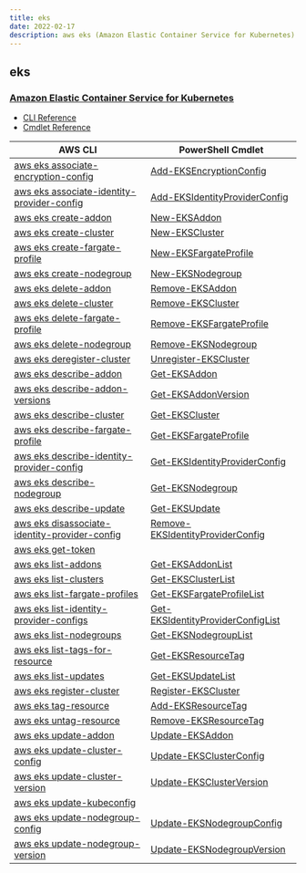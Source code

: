 ```yaml
---
title: eks
date: 2022-02-17
description: aws eks (Amazon Elastic Container Service for Kubernetes) command/cmdlet list.
---
```


## eks

### [Amazon Elastic Container Service for Kubernetes](https://aws.amazon.com/eks/)

* [CLI Reference](https://docs.aws.amazon.com/cli/latest/reference/eks/index.html)
* [Cmdlet Reference](https://docs.aws.amazon.com/powershell/latest/reference/items/Amazon_Elastic_Container_Service_for_Kubernetes_cmdlets.html)

|AWS CLI|PowerShell Cmdlet|
|----|----|
|[aws eks associate-encryption-config](https://docs.aws.amazon.com/cli/latest/reference/eks/associate-encryption-config.html)|[Add-EKSEncryptionConfig](https://docs.aws.amazon.com/powershell/latest/reference/items/Add-EKSEncryptionConfig.html)|
|[aws eks associate-identity-provider-config](https://docs.aws.amazon.com/cli/latest/reference/eks/associate-identity-provider-config.html)|[Add-EKSIdentityProviderConfig](https://docs.aws.amazon.com/powershell/latest/reference/items/Add-EKSIdentityProviderConfig.html)|
|[aws eks create-addon](https://docs.aws.amazon.com/cli/latest/reference/eks/create-addon.html)|[New-EKSAddon](https://docs.aws.amazon.com/powershell/latest/reference/items/New-EKSAddon.html)|
|[aws eks create-cluster](https://docs.aws.amazon.com/cli/latest/reference/eks/create-cluster.html)|[New-EKSCluster](https://docs.aws.amazon.com/powershell/latest/reference/items/New-EKSCluster.html)|
|[aws eks create-fargate-profile](https://docs.aws.amazon.com/cli/latest/reference/eks/create-fargate-profile.html)|[New-EKSFargateProfile](https://docs.aws.amazon.com/powershell/latest/reference/items/New-EKSFargateProfile.html)|
|[aws eks create-nodegroup](https://docs.aws.amazon.com/cli/latest/reference/eks/create-nodegroup.html)|[New-EKSNodegroup](https://docs.aws.amazon.com/powershell/latest/reference/items/New-EKSNodegroup.html)|
|[aws eks delete-addon](https://docs.aws.amazon.com/cli/latest/reference/eks/delete-addon.html)|[Remove-EKSAddon](https://docs.aws.amazon.com/powershell/latest/reference/items/Remove-EKSAddon.html)|
|[aws eks delete-cluster](https://docs.aws.amazon.com/cli/latest/reference/eks/delete-cluster.html)|[Remove-EKSCluster](https://docs.aws.amazon.com/powershell/latest/reference/items/Remove-EKSCluster.html)|
|[aws eks delete-fargate-profile](https://docs.aws.amazon.com/cli/latest/reference/eks/delete-fargate-profile.html)|[Remove-EKSFargateProfile](https://docs.aws.amazon.com/powershell/latest/reference/items/Remove-EKSFargateProfile.html)|
|[aws eks delete-nodegroup](https://docs.aws.amazon.com/cli/latest/reference/eks/delete-nodegroup.html)|[Remove-EKSNodegroup](https://docs.aws.amazon.com/powershell/latest/reference/items/Remove-EKSNodegroup.html)|
|[aws eks deregister-cluster](https://docs.aws.amazon.com/cli/latest/reference/eks/deregister-cluster.html)|[Unregister-EKSCluster](https://docs.aws.amazon.com/powershell/latest/reference/items/Unregister-EKSCluster.html)|
|[aws eks describe-addon](https://docs.aws.amazon.com/cli/latest/reference/eks/describe-addon.html)|[Get-EKSAddon](https://docs.aws.amazon.com/powershell/latest/reference/items/Get-EKSAddon.html)|
|[aws eks describe-addon-versions](https://docs.aws.amazon.com/cli/latest/reference/eks/describe-addon-versions.html)|[Get-EKSAddonVersion](https://docs.aws.amazon.com/powershell/latest/reference/items/Get-EKSAddonVersion.html)|
|[aws eks describe-cluster](https://docs.aws.amazon.com/cli/latest/reference/eks/describe-cluster.html)|[Get-EKSCluster](https://docs.aws.amazon.com/powershell/latest/reference/items/Get-EKSCluster.html)|
|[aws eks describe-fargate-profile](https://docs.aws.amazon.com/cli/latest/reference/eks/describe-fargate-profile.html)|[Get-EKSFargateProfile](https://docs.aws.amazon.com/powershell/latest/reference/items/Get-EKSFargateProfile.html)|
|[aws eks describe-identity-provider-config](https://docs.aws.amazon.com/cli/latest/reference/eks/describe-identity-provider-config.html)|[Get-EKSIdentityProviderConfig](https://docs.aws.amazon.com/powershell/latest/reference/items/Get-EKSIdentityProviderConfig.html)|
|[aws eks describe-nodegroup](https://docs.aws.amazon.com/cli/latest/reference/eks/describe-nodegroup.html)|[Get-EKSNodegroup](https://docs.aws.amazon.com/powershell/latest/reference/items/Get-EKSNodegroup.html)|
|[aws eks describe-update](https://docs.aws.amazon.com/cli/latest/reference/eks/describe-update.html)|[Get-EKSUpdate](https://docs.aws.amazon.com/powershell/latest/reference/items/Get-EKSUpdate.html)|
|[aws eks disassociate-identity-provider-config](https://docs.aws.amazon.com/cli/latest/reference/eks/disassociate-identity-provider-config.html)|[Remove-EKSIdentityProviderConfig](https://docs.aws.amazon.com/powershell/latest/reference/items/Remove-EKSIdentityProviderConfig.html)|
|[aws eks get-token](https://docs.aws.amazon.com/cli/latest/reference/eks/get-token.html)||
|[aws eks list-addons](https://docs.aws.amazon.com/cli/latest/reference/eks/list-addons.html)|[Get-EKSAddonList](https://docs.aws.amazon.com/powershell/latest/reference/items/Get-EKSAddonList.html)|
|[aws eks list-clusters](https://docs.aws.amazon.com/cli/latest/reference/eks/list-clusters.html)|[Get-EKSClusterList](https://docs.aws.amazon.com/powershell/latest/reference/items/Get-EKSClusterList.html)|
|[aws eks list-fargate-profiles](https://docs.aws.amazon.com/cli/latest/reference/eks/list-fargate-profiles.html)|[Get-EKSFargateProfileList](https://docs.aws.amazon.com/powershell/latest/reference/items/Get-EKSFargateProfileList.html)|
|[aws eks list-identity-provider-configs](https://docs.aws.amazon.com/cli/latest/reference/eks/list-identity-provider-configs.html)|[Get-EKSIdentityProviderConfigList](https://docs.aws.amazon.com/powershell/latest/reference/items/Get-EKSIdentityProviderConfigList.html)|
|[aws eks list-nodegroups](https://docs.aws.amazon.com/cli/latest/reference/eks/list-nodegroups.html)|[Get-EKSNodegroupList](https://docs.aws.amazon.com/powershell/latest/reference/items/Get-EKSNodegroupList.html)|
|[aws eks list-tags-for-resource](https://docs.aws.amazon.com/cli/latest/reference/eks/list-tags-for-resource.html)|[Get-EKSResourceTag](https://docs.aws.amazon.com/powershell/latest/reference/items/Get-EKSResourceTag.html)|
|[aws eks list-updates](https://docs.aws.amazon.com/cli/latest/reference/eks/list-updates.html)|[Get-EKSUpdateList](https://docs.aws.amazon.com/powershell/latest/reference/items/Get-EKSUpdateList.html)|
|[aws eks register-cluster](https://docs.aws.amazon.com/cli/latest/reference/eks/register-cluster.html)|[Register-EKSCluster](https://docs.aws.amazon.com/powershell/latest/reference/items/Register-EKSCluster.html)|
|[aws eks tag-resource](https://docs.aws.amazon.com/cli/latest/reference/eks/tag-resource.html)|[Add-EKSResourceTag](https://docs.aws.amazon.com/powershell/latest/reference/items/Add-EKSResourceTag.html)|
|[aws eks untag-resource](https://docs.aws.amazon.com/cli/latest/reference/eks/untag-resource.html)|[Remove-EKSResourceTag](https://docs.aws.amazon.com/powershell/latest/reference/items/Remove-EKSResourceTag.html)|
|[aws eks update-addon](https://docs.aws.amazon.com/cli/latest/reference/eks/update-addon.html)|[Update-EKSAddon](https://docs.aws.amazon.com/powershell/latest/reference/items/Update-EKSAddon.html)|
|[aws eks update-cluster-config](https://docs.aws.amazon.com/cli/latest/reference/eks/update-cluster-config.html)|[Update-EKSClusterConfig](https://docs.aws.amazon.com/powershell/latest/reference/items/Update-EKSClusterConfig.html)|
|[aws eks update-cluster-version](https://docs.aws.amazon.com/cli/latest/reference/eks/update-cluster-version.html)|[Update-EKSClusterVersion](https://docs.aws.amazon.com/powershell/latest/reference/items/Update-EKSClusterVersion.html)|
|[aws eks update-kubeconfig](https://docs.aws.amazon.com/cli/latest/reference/eks/update-kubeconfig.html)||
|[aws eks update-nodegroup-config](https://docs.aws.amazon.com/cli/latest/reference/eks/update-nodegroup-config.html)|[Update-EKSNodegroupConfig](https://docs.aws.amazon.com/powershell/latest/reference/items/Update-EKSNodegroupConfig.html)|
|[aws eks update-nodegroup-version](https://docs.aws.amazon.com/cli/latest/reference/eks/update-nodegroup-version.html)|[Update-EKSNodegroupVersion](https://docs.aws.amazon.com/powershell/latest/reference/items/Update-EKSNodegroupVersion.html)|

